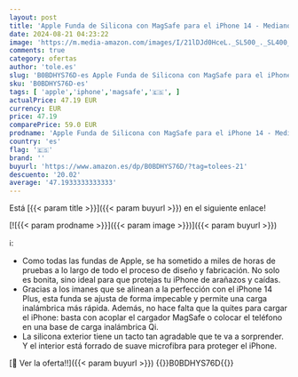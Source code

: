 ```yaml
---
layout: post
title: 'Apple Funda de Silicona con MagSafe para el iPhone 14 - Medianoche '
date: 2024-08-21 04:23:22
image: 'https://m.media-amazon.com/images/I/21lDJd0HceL._SL500_._SL400_.jpg'
comments: true
category: ofertas
author: 'tole.es'
slug: 'B0BDHYS76D-es Apple Funda de Silicona con MagSafe para el iPhone 14 -...'
sku: 'B0BDHYS76D-es'
tags: [ 'apple','iphone','magsafe','🇪🇸', ]
actualPrice: 47.19 EUR
currency: EUR
price: 47.19
comparePrice: 59.0 EUR
prodname: 'Apple Funda de Silicona con MagSafe para el iPhone 14 - Medianoche '
country: 'es'
flag: '🇪🇸'
brand: ''
buyurl: 'https://www.amazon.es/dp/B0BDHYS76D/?tag=tolees-21'
descuento: '20.02'
average: '47.1933333333333'
---
```


Está [{{< param title >}}]({{< param buyurl >}}) en el siguiente enlace!

[![{{< param prodname >}}]({{< param image >}})]({{< param buyurl >}})

ℹ️:

- Como todas las fundas de Apple, se ha sometido a miles de horas de pruebas a lo largo de todo el proceso de diseño y fabricación. No solo es bonita, sino ideal para que protejas tu iPhone de arañazos y caídas.
- Gracias a los imanes que se alinean a la perfección con el iPhone 14 Plus, esta funda se ajusta de forma impecable y permite una carga inalámbrica más rápida. Además, no hace falta que la quites para cargar el iPhone: basta con acoplar el cargador MagSafe o colocar el teléfono en una base de carga inalámbrica Qi.
- La silicona exterior tiene un tacto tan agradable que te va a sorprender. Y el interior está forrado de suave microfibra para proteger el iPhone.

[🛒 Ver la oferta!!]({{< param buyurl >}})
{{<world>}}B0BDHYS76D{{</world>}}
